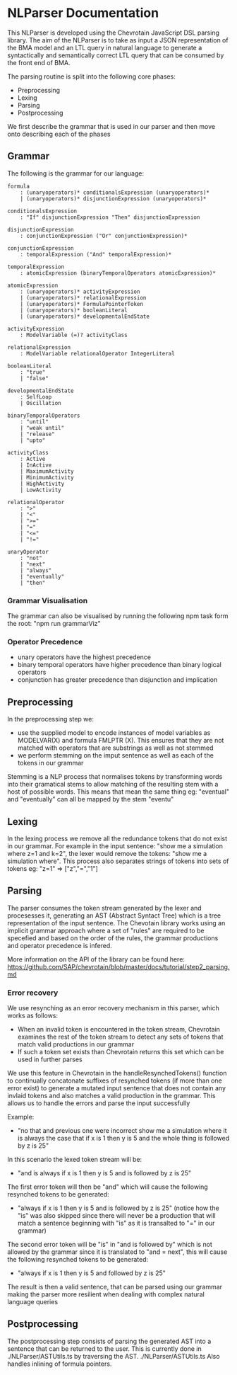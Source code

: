 # NLParser Documentation

This NLParser is developed using the Chevrotain JavaScript DSL parsing library.
The aim of the NLParser is to take as input a JSON representation of the BMA model and an LTL query in natural language to generate a syntactically and semantically correct LTL query that can be consumed by the front end of BMA. 

The parsing routine is split into the following core phases:

- Preprocessing
- Lexing
- Parsing 
- Postprocessing

We first describe the grammar that is used in our parser and then move onto describing each of the phases

## Grammar

The following is the grammar for our language:

```
formula
    : (unaryoperators)* conditionalsExpression (unaryoperators)* 
    | (unaryoperators)* disjunctionExpression (unaryoperators)*

conditionalsExpression
    : "If" disjunctionExpression "Then" disjunctionExpression

disjunctionExpression
    : conjunctionExpression ("Or" conjunctionExpression)*

conjunctionExpression
    : temporalExpression ("And" temporalExpression)*

temporalExpression
    : atomicExpression (binaryTemporalOperators atomicExpression)*

atomicExpression
    : (unaryoperators)* activityExpression 
    | (unaryoperators)* relationalExpression 
    | (unaryoperators)* FormulaPointerToken 
    | (unaryoperators)* booleanLiteral 
    | (unaryoperators)* developmentalEndState

activityExpression
    : ModelVariable (=)? activityClass

relationalExpression
    : ModelVariable relationalOperator IntegerLiteral

booleanLiteral
    : "true" 
    | "false"

developmentalEndState
    : SelfLoop 
    | Oscillation

binaryTemporalOperators
    : "until" 
    | "weak until" 
    | "release" 
    | "upto"

activityClass
    : Active 
    | InActive 
    | MaximumActivity 
    | MinimumActivity 
    | HighActivity 
    | LowActivity

relationalOperator
    : ">" 
    | "<" 
    | ">=" 
    | "=" 
    | "<=" 
    | "!="

unaryOperator
    : "not" 
    | "next" 
    | "always" 
    | "eventually" 
    | "then"
```

### Grammar Visualisation 

The grammar can also be visualised by running the following npm task form the root: "npm run grammarViz"

### Operator Precedence

- unary operators have the highest precedence
- binary temporal operators have higher precedence than binary logical operators
- conjunction has greater precedence than disjunction and implication

## Preprocessing

In the preprocessing step we:

- use the supplied model to encode instances of model variables as MODELVAR(X) and formula FMLPTR (X).
This ensures that they are not matched with operators that are substrings as well as not stemmed
- we perform stemming on the imput sentence as well as each of the tokens in our grammar

Stemming is a NLP process that normalises tokens by transforming words into their gramatical stems to allow matching of the resulting stem with a host of possible words. 
This means that mean the same thing eg: "eventual" and "eventually" can all be mapped by the stem "eventu"

## Lexing

In the lexing process we remove all the redundance tokens that do not exist in our grammar. 
For example in the input sentence: "show me a simulation where z=1 and k=2", the lexer would remove the tokens: "show me a simulation where". 
This process also separates strings of tokens into sets of tokens eg: "z=1" => ["z","=","1"]

## Parsing

The parser consumes the token stream generated by the lexer and procesesses it, generating an AST (Abstract Syntact Tree) which is a tree representation of the input sentence. 
The Chevotain library works using an implicit grammar approach where a set of "rules" are required to be specefied and based on the order of the rules, the grammar productions and operator precedence is infered.

More information on the API of the library can be found here: https://github.com/SAP/chevrotain/blob/master/docs/tutorial/step2_parsing.md 

### Error recovery

We use resynching as an error recovery mechanism in this parser, which works as follows:

- When an invalid token is encountered in the token stream, 
Chevrotain examines the rest of the token stream to detect any sets of tokens that match valid productions in our grammar
- If such a token set exists than Chevrotain returns this set which can be used in further parses

We use this feature in Chevrotain in the handleResynchedTokens() function to continually concatonate suffixes of resynched tokens (if more than one error exist) to generate a mutated input sentence that does not contain any invlaid tokens and also matches a valid production in the grammar. 
This allows us to handle the errors and parse the input successfully

Example:

- "no that and previous one were incorrect show me a simulation where it is always the case that if x is 1 then y is 5 and the whole thing is followed by z is 25"

In this scenario the lexed token stream will be:

- "and is always if x is 1 then y is 5 and  is followed by z is 25"

The first error token will then be "and" which will cause the following resynched tokens to be generated:

- "always if x is 1 then y is 5 and is followed by z is 25" 
(notice how the "is" was also skipped since there will never be a production that will match a sentence beginning with "is" as it is transalted to "=" in our grammar)

The second error token will be "is" in "and is followed by" which is not allowed by the grammar since it is translated to "and = next", 
this will cause the following resynched tokens to be generated:

- "always if x is 1 then y is 5 and followed by z is 25"

The result is then a valid sentence, that can be parsed using our grammar making the parser more resilient when dealing with complex natural language queries

## Postprocessing

The postprocessing step consists of parsing the generated AST into a sentence that can be returned to the user. 
This is currently done in ./NLParser/ASTUtils.ts by traversing the AST. ./NLParser/ASTUtils.ts Also handles inlining of formula pointers.